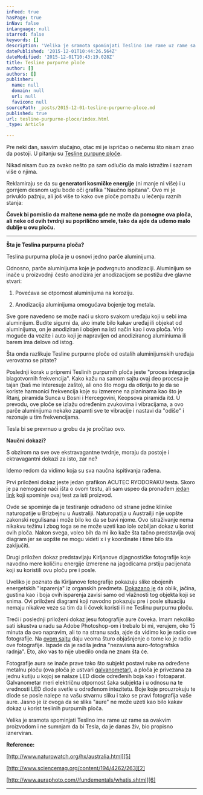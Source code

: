 ```yaml
---
inFeed: true
hasPage: true
inNav: false
inLanguage: null
starred: false
keywords: []
description: 'Velika je sramota spominjati Teslino ime rame uz rame sa ovakvim proizvodom i ne sumnjam da bi Tesla, da je danas živ, bio propisno iznerviran.'
datePublished: '2015-12-01T10:44:26.564Z'
dateModified: '2015-12-01T10:43:19.028Z'
title: Tesline purpurne ploče
author: []
authors: []
publisher:
  name: null
  domain: null
  url: null
  favicon: null
sourcePath: _posts/2015-12-01-tesline-purpurne-ploce.md
published: true
url: tesline-purpurne-ploce/index.html
_type: Article

---
```

Pre neki dan, sasvim slučajno, otac mi je ispričao o nečemu što nisam znao da postoji. U pitanju su [Tesline purpune ploče][0].

Nikad nisam čuo za ovako nešto pa sam odlučio da malo istražim i saznam više o njima.

Reklamiraju se da su **generatori kosmičke energije** (ni manje ni više) i u gornjem desnom uglu bode oči grafika "Naučno ispitana". Ovo mi je privuklo pažnju, ali još više to kako ove ploče pomažu u lečenju raznih stanja:

**Čovek bi pomislio da maltene nema gde ne može da pomogne ova ploča, ali neke od ovih tvrdnji su poprilično smele, tako da ajde da uđemo malo dublje u ovu ploču.**

****

**Šta je Teslina purpurna ploča?**

Teslina purpurna ploča je u osnovi jedno parče aluminijuma.

Odnosno, parče aluminijuma koje je podvrgnuto anodizaciji. Aluminijum se inače u proizvodnji često anodizira jer anodizacijom se postižu dve glavne stvari:

1) Povećava se otpornost aluminijuma na koroziju.

2) Anodizacija aluminijuma omogućava bojenje tog metala.

Sve gore navedeno se može naći u skoro svakom uređaju koji u sebi ima aluminijum. Budite sigurni da, ako imate bilo kakav uređaj ili objekat od aluminijuma, on je anodiziran i obojen na isti način kao i ova ploča. Vrlo moguće da vozite i auto koji je napravljen od anodiziranog aluminiuma ili barem ima delove od istog.

Šta onda razlikuje Tesline purpurne ploče od ostalih aluminijumskih uređaja verovatno se pitate?

Poslednji korak u pripremi Teslinih purpurnih ploča jeste "proces integracija blagotvornih frekvencija". Kako kažu na samom sajtu ovaj deo procesa je tajan (baš me interesuje zašto), ali ono što mogu da otkriju to je da se koriste harmonici frekvencija koje su izmerene na planinama kao što je Rtanj, piramida Sunca u Bosni i Hercegovini, Keopsova piramida itd. U prevodu, ove ploče se izlažu određenim zvukovima i vibracijama, a ovo parče aluminijuma nekako zapamti sve te vibracije i nastavi da "odiše" i rezonuje u tim frekvencijama.

Tesla bi se prevrnuo u grobu da je pročitao ovo.

**Naučni dokazi?**

S obzirom na sve ove ekstravagantne tvrdnje, moraju da postoje i ektravagantni dokazi za isto, zar ne?

Idemo redom da vidimo koja su sva naučna ispitivanja rađena.

Prvi priloženi dokaz jeste jedan grafikon ACUTEC RYODORAKU testa. Skoro je pa nemoguće naći išta o ovom testu, ali sam uspeo da pronađem [jedan link][1] koji spominje ovaj test za isti proizvod.

Ovde se spominje da je testiranje odrađeno od strane jedne klinike naturopatije u Brizbejnu u Australiji. Naturopatija u Austrailji nije uopšte zakonski regulisana i može bilo ko da se bavi njome. Ovo istraživanje nema nikakvu težinu i zbog toga se ne može uzeti kao iole ozbiljan dokaz u korist ovih ploča. Nakon svega, voleo bih da mi iko kaže šta tačno predstavlja ovaj diagram jer se uopšte ne mogu videti x i y koordinate i time bilo šta zaključiti.

Drugi priložen dokaz predstavljaju Kirljanove dijagnostičke fotografije koje navodno mere količinu energije izmerene na jagodicama prstiju pacijenata koji su koristili ovu ploču pre i posle.

Uveliko je poznato da Kirljanove fotografije pokazuju slike obojenih energetskih "isparenja" iz organskih predmeta. [Dokazano je][2] da oblik, jačina, gustina kao i boja ovih isparenja zavisi samo od vlažnosti tog objekta koji se snima. Ovi priloženi diagrami koji navodno pokazuju pre i posle situaciju nemaju nikakve veze sa tim da li čovek koristi ili ne Teslinu purpurnu ploču.

Treći i poslednji priloženi dokaz jesu fotografije aure čoveka. Imam nekoliko sati iskustva u radu sa Adobe Photoshop-om i trebalo bi mi, verujem, oko 15 minuta da ovo napravim, ali to na stranu sada, ajde da vidimo ko je radio ove fotografije. Na [ovom sajtu][3] daju veoma šturo objašnjenje o tome ko je radio ove fotografije. Ispade da je radila jedna "nezavisna auro-fotografska radnja". Eto, ako vas to nije ubedilo onda ne znam šta će.

Fotografije aura se inače prave tako što subjekt postavi ruke na određene metalnu ploču (ova ploča je ustvari [galvanometar][4]), a ploča je privezana za jednu kutiju u kojoj se nalaze LED diode određenih boja kao i fotoaparat. Galvanometar meri električnu otpornost šaka subjekta i u odnosu na te vrednosti LED diode svetle u određenom intezitetu. Boje koje prouzrokuju te diode se posle nalepe na vašu stvarnu sliku i tako se pravi fotografija vaše aure. Jasno je iz ovoga da se slika "aure" ne može uzeti kao bilo kakav dokaz u korist teslinih purpurnih ploča.

Velika je sramota spominjati Teslino ime rame uz rame sa ovakvim proizvodom i ne sumnjam da bi Tesla, da je danas živ, bio propisno iznerviran.

**Reference:**

[http://www.naturowatch.org/hx/australia.html][5]

[http://www.sciencemag.org/content/194/4262/263][2]

[http://www.auraphoto.com//fundementals/whatis.shtml][6]

****

[0]: http://www.teslinapurpurnaploca.com/
[1]: http://www.zakairan.com/Teslas/EnergeticAffects.htm#.U2eqM_mSwYE
[2]: http://www.sciencemag.org/content/194/4262/263
[3]: http://www.zakairan.com/Teslas/EnergeticAffects.htm#.U2ewV_mSwYE
[4]: http://en.wikipedia.org/wiki/Galvanometer
[5]: http://www.naturowatch.org/hx/australia.html
[6]: http://www.auraphoto.com//fundementals/whatis.shtml